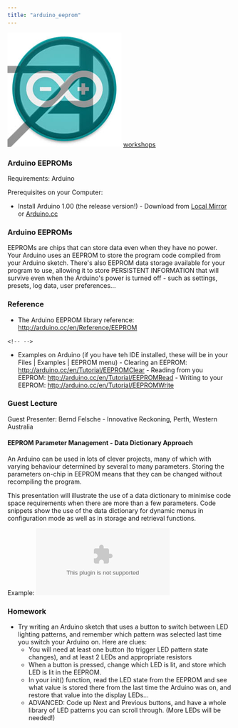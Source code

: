 ```yaml
---
title: "arduino_eeprom"
---
```

![](/events/arduinouni.jpg) [workshops](/workshops)

### Arduino EEPROMs

Requirements: Arduino

Prerequisites on your Computer:

-   Install Arduino 1.00 (the release version!) - Download from [Local Mirror](http://internal/useful-software/arduino) or [Arduino.cc](http://arduino.cc/hu/Main/Software)

### Arduino EEPROMs

EEPROMs are chips that can store data even when they have no power. Your Arduino uses an EEPROM to store the program code compiled from your Arduino sketch. There's also EEPROM data storage available for your program to use, allowing it to store PERSISTENT INFORMATION that will survive even when the Arduino's power is turned off - such as settings, presets, log data, user preferences...

### Reference

-    The Arduino EEPROM library reference: <http://arduino.cc/en/Reference/EEPROM>

```{=html}
<!-- -->
```
-    Examples on Arduino (if you have teh IDE installed, these will be in your Files \| Examples \| EEPROM menu)
    -   Clearing an EEPROM: <http://arduino.cc/en/Tutorial/EEPROMClear>
    -   Reading from you EEPROM: <http://arduino.cc/en/Tutorial/EEPROMRead>
    -   Writing to your EEPROM: <http://arduino.cc/en/Tutorial/EEPROMWrite>

### Guest Lecture

Guest Presenter: Bernd Felsche - Innovative Reckoning, Perth, Western Australia

#### EEPROM Parameter Management - Data Dictionary Approach

An Arduino can be used in lots of clever projects, many of which with varying behaviour determined by several to many parameters. Storing the parameters on-chip in EEPROM means that they can be changed without recompiling the program.

This presentation will illustrate the use of a data dictionary to minimise code space requirements when there are more than a few parameters. Code snippets show the use of the data dictionary for dynamic menus in configuration mode as well as in storage and retrieval functions.

Example: ![EEPROM EXAMPLE](/workshops/arduino_eeprom-sample.tar.gz)

### Homework

-   Try writing an Arduino sketch that uses a button to switch between LED lighting patterns, and remember which pattern was selected last time you switch your Arduino on. Here are clues:
    -   You will need at least one button (to trigger LED pattern state changes), and at least 2 LEDs and appropriate resistors
    -   When a button is pressed, change which LED is lit, and store which LED is lit in the EEPROM.
    -   In your init() function, read the LED state from the EEPROM and see what value is stored there from the last time the Arduino was on, and restore that value into the display LEDs...
    -   ADVANCED: Code up Next and Previous buttons, and have a whole library of LED patterns you can scroll through. (More LEDs will be needed!)
